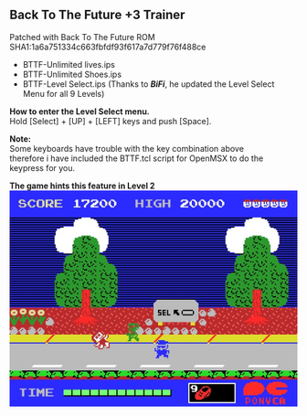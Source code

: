 ## Back To The Future +3 Trainer

Patched with Back To The Future ROM SHA1:1a6a751334c663fbfdf93f617a7d779f76f488ce

- BTTF-Unlimited lives.ips
- BTTF-Unlimited Shoes.ips
- BTTF-Level Select.ips (Thanks to **_BiFi_**, he updated the Level Select Menu for all 9 Levels)


 **How to enter the Level Select menu.**  
Hold [Select] + [UP] + [LEFT] keys and push [Space].  

**Note:**  
Some keyboards have trouble with the key combination above  
therefore i have included the BTTF.tcl script for OpenMSX to do the keypress for you.  


**The game hints this feature in Level 2**  
![alt text](https://github.com/Bagster/Projects/blob/master/MSX/IPS%20Patches/Back%20To%20The%20Future%20%2B3%20Trainer/BTTF.jpg "Ghost Splash Screen")

